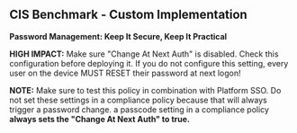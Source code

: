 ## CIS Benchmark - Custom Implementation

**Password Management: Keep It Secure, Keep It Practical**

**HIGH IMPACT:** Make sure "Change At Next Auth" is disabled. Check this configuration before deploying it. 
If you do not configure this setting, every user on the device MUST RESET their password at next logon!

**NOTE:** Make sure to test this policy in combination with Platform SSO. 
Do not set these settings in a compliance policy because that will always trigger a password change. 
a passcode setting in a compliance policy **always sets the "Change At Next Auth" to true.**